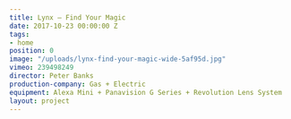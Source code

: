 ```yaml
---
title: Lynx — Find Your Magic
date: 2017-10-23 00:00:00 Z
tags:
- home
position: 0
image: "/uploads/lynx-find-your-magic-wide-5af95d.jpg"
vimeo: 239498249
director: Peter Banks
production-company: Gas + Electric
equipment: Alexa Mini + Panavision G Series + Revolution Lens System
layout: project
---
```


